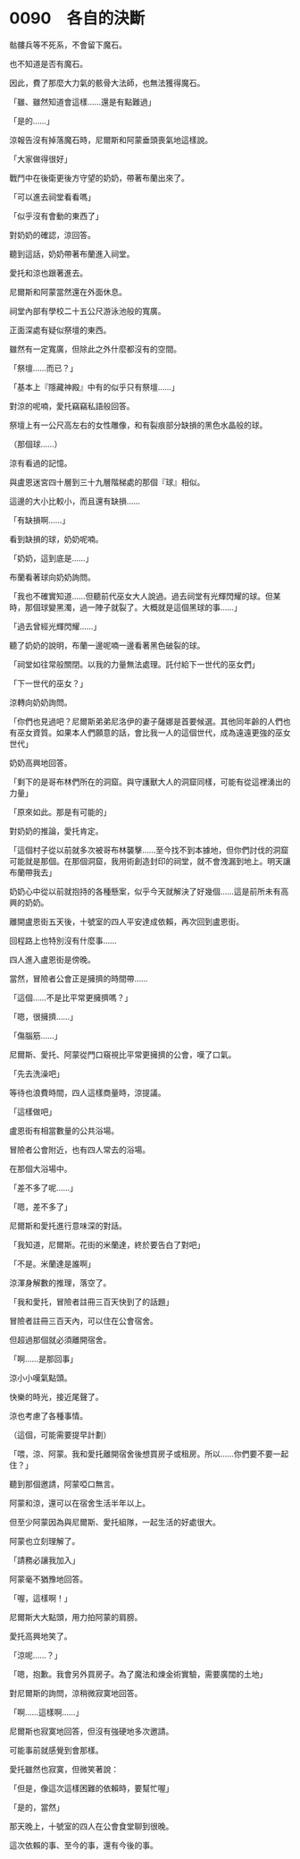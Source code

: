 # 0090　各自的決斷

骷髏兵等不死系，不會留下魔石。

也不知道是否有魔石。

因此，費了那麼大力氣的骸骨大法師，也無法獲得魔石。

「雖、雖然知道會這樣……還是有點難過」

「是的……」

涼報告沒有掉落魔石時，尼爾斯和阿蒙垂頭喪氣地這樣說。

「大家做得很好」

戰鬥中在後衛更後方守望的奶奶，帶著布蘭出來了。

「可以進去祠堂看看嗎」

「似乎沒有會動的東西了」

對奶奶的確認，涼回答。

聽到這話，奶奶帶著布蘭進入祠堂。

愛托和涼也跟著進去。

尼爾斯和阿蒙當然還在外面休息。

祠堂內部有學校二十五公尺游泳池般的寬廣。

正面深處有疑似祭壇的東西。

雖然有一定寬廣，但除此之外什麼都沒有的空間。

「祭壇……而已？」

「基本上『隱藏神殿』中有的似乎只有祭壇……」

對涼的呢喃，愛托竊竊私語般回答。

祭壇上有一公尺高左右的女性雕像，和有裂痕部分缺損的黑色水晶般的球。

（那個球……）

涼有看過的記憶。

與盧恩迷宮四十層到三十九層階梯處的那個『球』相似。

這邊的大小比較小，而且還有缺損……

「有缺損啊……」

看到缺損的球，奶奶呢喃。

「奶奶，這到底是……」

布蘭看著球向奶奶詢問。

「我也不確實知道……但聽前代巫女大人說過。過去祠堂有光輝閃耀的球。但某時，那個球變黑濁，過一陣子就裂了。大概就是這個黑球的事……」

「過去曾經光輝閃耀……」

聽了奶奶的說明，布蘭一邊呢喃一邊看著黑色破裂的球。

「祠堂如往常般關閉。以我的力量無法處理。託付給下一世代的巫女們」

「下一世代的巫女？」

涼轉向奶奶詢問。

「你們也見過吧？尼爾斯弟弟尼洛伊的妻子薩娜是首要候選。其他同年齡的人們也有巫女資質。如果本人們願意的話，會比我一人的這個世代，成為遠遠更強的巫女世代」

奶奶高興地回答。

「剩下的是哥布林們所在的洞窟。與守護獸大人的洞窟同樣，可能有從這裡湧出的力量」

「原來如此。那是有可能的」

對奶奶的推論，愛托肯定。

「這個村子從以前就多次被哥布林襲擊……至今找不到本據地，但你們討伐的洞窟可能就是那個。在那個洞窟，我用術創造封印的祠堂，就不會洩漏到地上。明天讓布蘭帶我去」

奶奶心中從以前就抱持的各種懸案，似乎今天就解決了好幾個……這是前所未有高興的奶奶。

離開盧恩街五天後，十號室的四人平安達成依賴，再次回到盧恩街。

回程路上也特別沒有什麼事……

四人進入盧恩街是傍晚。

當然，冒險者公會正是擁擠的時間帶……

「這個……不是比平常更擁擠嗎？」

「嗯，很擁擠……」

「傷腦筋……」

尼爾斯、愛托、阿蒙從門口窺視比平常更擁擠的公會，嘆了口氣。

「先去洗澡吧」

等待也浪費時間，四人這樣商量時，涼提議。

「這樣做吧」

盧恩街有相當數量的公共浴場。

冒險者公會附近，也有四人常去的浴場。

在那個大浴場中。

「差不多了呢……」

「嗯，差不多了」

尼爾斯和愛托進行意味深的對話。

「我知道，尼爾斯。花街的米蘭達，終於要告白了對吧」

「不是。米蘭達是誰啊」

涼渾身解數的推理，落空了。

「我和愛托，冒險者註冊三百天快到了的話題」

冒險者註冊三百天內，可以住在公會宿舍。

但超過那個就必須離開宿舍。

「啊……是那回事」

涼小小嘆氣點頭。

快樂的時光，接近尾聲了。

涼也考慮了各種事情。

（這個，可能需要提早計劃）

「喂，涼、阿蒙。我和愛托離開宿舍後想買房子或租房。所以……你們要不要一起住？」

聽到那個邀請，阿蒙啞口無言。

阿蒙和涼，還可以在宿舍生活半年以上。

但至少阿蒙因為與尼爾斯、愛托組隊，一起生活的好處很大。

阿蒙也立刻理解了。

「請務必讓我加入」

阿蒙毫不猶豫地回答。

「喔，這樣啊！」

尼爾斯大大點頭，用力拍阿蒙的肩膀。

愛托高興地笑了。

「涼呢……？」

「嗯，抱歉。我會另外買房子。為了魔法和煉金術實驗，需要廣闊的土地」

對尼爾斯的詢問，涼稍微寂寞地回答。

「啊……這樣啊……」

尼爾斯也寂寞地回答，但沒有強硬地多次邀請。

可能事前就感覺到會那樣。

愛托雖然也寂寞，但微笑著說：

「但是，像這次這樣困難的依賴時，要幫忙喔」

「是的，當然」

那天晚上，十號室的四人在公會食堂聊到很晚。

這次依賴的事、至今的事，還有今後的事。